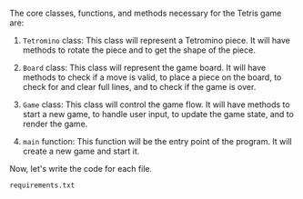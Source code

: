 The core classes, functions, and methods necessary for the Tetris game are:

1. `Tetromino` class: This class will represent a Tetromino piece. It will have methods to rotate the piece and to get the shape of the piece.

2. `Board` class: This class will represent the game board. It will have methods to check if a move is valid, to place a piece on the board, to check for and clear full lines, and to check if the game is over.

3. `Game` class: This class will control the game flow. It will have methods to start a new game, to handle user input, to update the game state, and to render the game.

4. `main` function: This function will be the entry point of the program. It will create a new game and start it.

Now, let's write the code for each file.

`requirements.txt`
